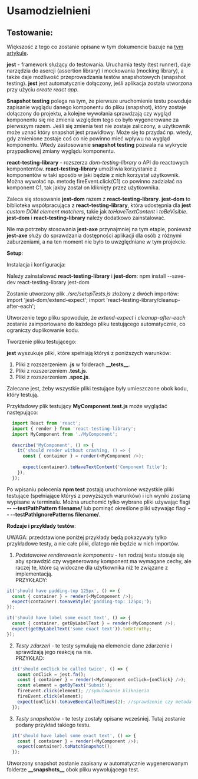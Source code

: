 # Usamodzielnieni

## Testowanie:

Większość z tego co zostanie opisane w tym dokumencie bazuje na [tym artykule](https://medium.com/hackernoon/testing-react-with-jest-axe-and-react-testing-library-accessibility-34b952240f53).

**jest** - framework służący do testowania. Uruchamia testy (test runner), daje narzędzia do asercji (assertion library) i mockowania (mocking library), a także daje możliwość przeprowadzania testów snapshotowych (snapshot testing). **jest** jest automatycznie dołączony, jeśli aplikacja została utworzona przy użyciu *create react app*.

**Snapshot testing** polega na tym, że pierwsze uruchomienie testu powoduje zapisanie wyglądu danego komponentu do pliku (snapshot), który zostaje dołączony do projektu, a kolejne wywołania sprawdzają czy wygląd komponentu się nie zmienia względem tego co było wygenerowane za pierwszym razem. Jeśli się zmienia test nie zostaje zaliczony, a użytkownik może uznać który snapshot jest prawidłowy. Może się to przydać np. wtedy, gdy zmienione zostaje coś co nie powinno mieć wpływu na wygląd komponentu. Wtedy zastosowanie **snapshot testing** pozwala na wykrycie przypadkowej zmiany wyglądu komponentu.

**react-testing-library** - rozszerza *dom-testing-library* o API do reactowych kompontentów. **react-testing-library** umożliwia korzystanie z komponentów w taki sposób w jaki będzie z nich korzystał użytkownik. Można wywołać np. metodę fireEvent.click(C1) co powinno zadziałać na komponent C1, tak jakby został on kliknięty przez użytkownika.

Zaleca się stosowanie **jest-dom** razem z **react-testing-library**. **jest-dom** to biblioteka współpracująca z **react-testing-library**, która udostępnia dla **jest** *custom DOM element matchers*, takie jak *toHaveTextContent* i *toBeVisible*. **jest-dom** i **react-testing-library** należy dodatkowo zainstalować.

Nie ma potrzeby stosowania **jest-axe** przynajmniej na tym etapie, ponieważ **jest-axe** służy do sprawdzania dostępności aplikacji dla osób z różnymi zaburzeniami, a na ten moment nie było to uwzględniane w tym projekcie.

**Setup**:

Instalacja i konfiguracja:

Należy zainstalować **react-testing-library** i **jest-dom**:
npm install --save-dev react-testing-library jest-dom

Zostanie utworzony plik *./src/setupTests.js* złożony z dwóch importów:
  import 'jest-dom/extend-expect';
  import 'react-testing-library/cleanup-after-each';

Utworzenie tego pliku spowoduje, że *extend-expect* i *cleanup-after-each* zostanie zaimportowane do każdego pliku testującego automatycznie, co ograniczy duplikowanie kodu.

Tworzenie pliku testującego:

**jest** wyszukuje pliki, które spełniają któryś z poniższych warunków:
  1. Pliki z rozszerzeniem **.js** w folderach **\_\_tests__**.
  2. Pliki z rozszerzeniem **.test.js**.
  3. Pliki z rozszerzeniem **.spec.js**.

Zalecane jest, żeby wszystkie pliki testujące były umieszczone obok kodu, który testują.

Przykładowy plik testujący **MyComponent.test.js** może wyglądać następująco:
```javascript
  import React from 'react';
  import { render } from 'react-testing-library';
  import MyComponent from './MyComponent';
  
  describe('MyComponent', () => {
    it('should render without crashing, () => {
      const { container } = render(<MyComponent />);
  
      expect(container).toHaveTextContent('Component Title');
    });
  });
```

Po wpisaniu polecenia **npm test** zostają uruchomione wszystkie pliki testujące (spełniające któryś z powyższych warunków) i ich wyniki zostaną wypisane w terminalu. Można uruchomić tylko wybrane pliki używając flagi **-- --testPathPattern filename/** lub pominąć określone pliki używając flagi **-- --testPathIgnorePatterns filename/**.

**Rodzaje i przykłady testów**:

UWAGA: przedstawione poniżej przykłady będą pokazywały tylko przykładowe testy, a nie całe pliki, dlatego nie będzie w nich importów.

1. *Podstawowe renderowanie komponentu* - ten rodzaj testu stosuje się aby sprawdzić czy wygenerowany komponent ma wymagane cechy, ale raczej te, które są widoczne dla użytkownika niż te związane z implementacją.<br />
PRZYKŁADY:
  ```javascript
  it('should have padding-top 125px', () => {
    const { container } = render(<MyComponent />);
    expect(container).toHaveStyle('padding-top: 125px;');
  });
  ```
  
  ```javascript
  it('should have label some exact text', () => {
    const { container, getByLabelText } = render(<MyComponent />);
    expect(getByLabelText('some exact text')).toBeTruthy;
  });
  ```

2. *Testy zdarzeń* - te testy symulują na elemencie dane zdarzenie i sprawdzają jego reakcję na nie.<br />
PRZYKŁAD:
```javascript
  it('should onClick be called twice', () => {
    const onClick = jest.fn();
    const { container } = render(<MyComponent onClick={onClick} />);
    const element = getByText('Submit');
    fireEvent.click(element); //symulowanie kliknięcia
    fireEvent.click(element);
    expect(onClick).toHaveBeenCalledTimes(2); //sprawdzenie czy metoda została wywołana
  });
```

3. *Testy snapshotów* - te testy zostały opisane wcześniej. Tutaj zostanie podany przykład takiego testu.

```javascript
  it('should have label some exact text', () => {
    const { container } = render(<MyComponent />);
    expect(container).toMatchSnapshot();
  });
```
Utworzony snapshot zostanie zapisany w automatycznie wygenerowanym folderze **\_\_snapshots__** obok pliku wywołującego test.
